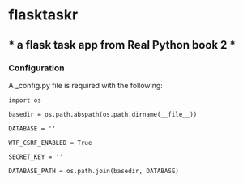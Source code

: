 # flasktaskr
## * a flask task app from Real Python book 2 *

### Configuration
A _config.py file is required with the following:

`import os`

`basedir = os.path.abspath(os.path.dirname(__file__))`

`DATABASE = ''`

`WTF_CSRF_ENABLED = True`

`SECRET_KEY = ''`

`DATABASE_PATH = os.path.join(basedir, DATABASE)`

